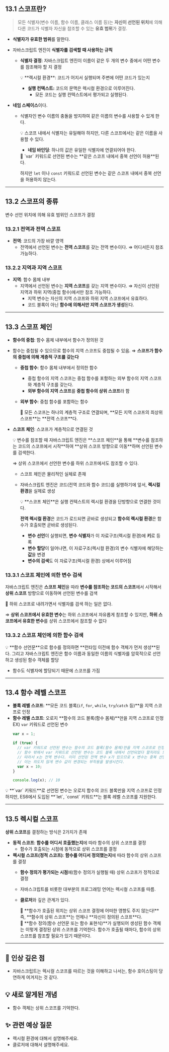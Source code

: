 ## 13.1 스코프란?

> 모든 식별자(변수 이름, 함수 이름, 클래스 이름 등)는 **자신이 선언된 위치**에 의해 다른 코드가 식별자 자신을 참조할 수 있는 **유효 범위**가 결정.

- **식별자가 유효한 범위**를 말한다.
- 자바스크립트 엔진이 **식별자를 검색할 때 사용하는 규칙**
  - **식별자 결정**: 자바스크립트 엔진이 이름이 같은 두 개의 변수 중에서 어떤 변수를 참조해야 할 지 결정
    <aside>
    💡 **렉시컬 환경**: 코드가 어지서 실행되며 주변에 어떤 코드가 있는지
    
    - **실행 컨텍스트:** 코드의 문맥은 렉시컬 환경으로 이루어진다.
        - 모든 코드는 실행 컨텍스트에서 평가되고 실행된다.
    </aside>

- **네임 스페이스**이다.
  - 식별자인 변수 이름의 충돌을 방지하여 같은 이름의 변수를 사용할 수 있게 한다.
      <aside>
      💡 스코프 내에서 식별자는 유일해야 하지만, 다른 스코프에서는 같은 이름을 사용할 수 있다.
      
      - **네임 바인딩**: 하나의 값은 유일한 식별자에 연결되어야 한다.
      </aside>
      
      <aside>
      📌 `var` 키워드로 선언된 변수는 **같은 스코프 내에서 중복 선언이 허용**된다.
      
      하지만 `let` 이나 `const` 키워드로 선언된 변수는 같은 스코프 내에서 중복 선언을 허용하지 않는다.
      
      </aside>


---

## 13.2 스코프의 종류

변수 선언 위치에 의해 유효 범위인 스코프가 결정

### 13.2.1 전역과 전역 스코프

- **전역**: 코드의 가장 바깥 영역
  - 전역에서 선언된 변수는 **전역 스코프**를 갖는 전역 변수이다.
    ⇒ 어디서든지 참조 가능하다.

### 13.2.2 지역과 지역 스코프

- **지역**: 함수 몸체 내부
  - 지역에서 선언된 변수는 **지역 스코프**를 갖는 지역 변수이다.
    ⇒ 자신이 선언된 지역과 하위 지역(중첩 함수)에서만 참조 가능하다.
    - 지역 변수는 자신의 지역 스코프와 하위 지역 스코프에서 유효하다.
    - 코드 블록이 아닌 **함수에 의해서만 지역 스코프가 생성**된다.

---

## 13.3 스코프 체인

- **함수의 중첩**: 함수 몸체 내부에서 함수가 정의된 것
- 함수는 중첩될 수 있으므로 함수의 지역 스코프도 중첩될 수 있음.
  ⇒ **스코프가 함수의 중첩에 의해 계층적 구조를 갖는다**
  - **중첩 함수**: 함수 몸체 내부에서 정의한 함수
    - 중첩 함수의 지역 스코프는 중첩 함수를 포함하는 외부 함수의 지역 스코프와 계층적 구조를 갖는다.
    - **외부 함수의 지역 스코프**를 **중첩 함수의 상위 스코프**라 함
  - **외부 함수**: 중첩 함수를 포함하는 함수
    <aside>
    📌 모든 스코프는 하나의 계층적 구조로 연결되며, **모든 지역 스코프의 최상위 스코프**는 **전역 스코프**다.
    
    </aside>

- **스코프 체인**: 스코프가 계층적으로 연결된 것
    <aside>
    💡 변수를 참조할 때 자바스크립트 엔진은 **스코프 체인**을 통해 **변수를 참조하는 코드의 스코프에서 시작**하여 **상위 스코프 방향으로 이동**하며 선언된 변수를 검색한다.
    
    ⇒ 상위 스코프에서 선언한 변수를 하위 스코프에서도 참조할 수 있다.
    
    </aside>
    
    - 스코프 체인은 물리적인 실체로 존재
    - 자바스크립트 엔진은 코드(전역 코드와 함수 코드)를 실행하기에 앞서, **렉시컬 환경**을 실제로 생성
        
        <aside>
        💡 **스코프 체인**은 실행 컨텍스트의 렉시컬 환경을 단방향으로 연결한 것이다.
        
        **전역 렉시컬 환경**은 코드가 로드되면 곧바로 생성되고 **함수의 렉시컬 환경**은 함수가 호출되면 곧바로 생성된다.
        
        </aside>
        
        - **변수 선언**이 실행되면, **변수 식별자**가 이 자료구조(렉시컬 환경)에 **키**로 등록
        - **변수 할당**이 일어나면, 이 자료구조(렉시컬 환경)의 변수 식별자에 해당하는 **값**을 변경
        - **변수의 검색**도 이 자료구조(렉시컬 환경) 상에서 이루어짐

### 13.3.1 스코프 체인에 의한 변수 검색

자바스크립트 엔진은 **스코프 체인**을 따라 **변수를 참조하는 코드의 스코프**에서 시작해서 **상위 스코프** 방향으로 이동하며 선언된 변수를 검색

<aside>
📌 하위 스코프로 내려가면서 식별자를 검색 하는 일은 없다.

⇒ **상위 스코프에서 유효한 변수**는 하위 스코프에서 자유롭게 참조할 수 있지만, **하위 스코프에서 유효한 변수**를 상위 스코프에서 참조할 수 없다

</aside>

### 13.3.2 스코프 체인에 의한 함수 검색

<aside>
💡 **함수 선언문**으로 함수를 정의하면 **런타임 이전에 함수 객체가 먼저 생성**된다. 그리고 자바스크립트 엔진은 함수 이름과 동일한 이름의 식별자를 암묵적으로 선언하고 생성된 함수 객체를 할당

</aside>

- 함수도 식별자에 할당되기 때문에 스코프를 가짐

---

## 13.4 함수 레벨 스코프

- **블록 레벨 스코프**: **모든 코드 블록(`if`, `for`, `while`, `try`/`catch` 등)**을 지역 스코프로 인정
- **함수 레벨 스코프**: 오로지 **함수의 코드 블록(함수 몸체)**만을 지역 스코프로 인정
  EX) `var` 키워드로 선언된 변수
  ```jsx
  var x = 1;

  if (true) {
    // var 키워드로 선언된 변수는 함수의 코드 블록(함수 몸체)만을 지역 스코프로 인정한다.
    // 함수 밖에서 var 키워드로 선언된 변수는 코드 블록 내에서 선언되었다 할지라도 모두 전역 변수 이다.
    // 따라서 x는 전역 변수다. 이미 선언된 전역 변수 x가 있으므로 x 변수는 중복 선언된다.
    // 이는 의도치 않게 변수 값이 변경되는 부작용을 발생시킨다.
    var x = 10;
  }

  console.log(x); // 10
  ```

<aside>
💡 **`var` 키워드**로 선언된 변수는 오로지 함수의 코드 블록만을 지역 스코프로 인정하지만,
ES6에서 도입된 **`let`, `const` 키워드**는 블록 레벨 스코프를 지원한다.

</aside>

---

## 13.5 렉시컬 스코프

**상위 스코프**를 결정하는 방식은 2가지가 존재

- **동적 스코프**: **함수를 어디서 호출했는지**에 따라 함수의 상위 스코프를 결정
  - 함수가 호출되는 시점에 동적으로 상위 스코프를 결정
- **렉시컬 스코프(정적 스코프)**: **함수를 어디서 정의했는지**에 따라 함수의 상위 스코프를 결정
  - **함수 정의가 평가되는 시점**에(함수 정의가 실행될 때) 상위 스코프가 정적으로 결정
  - 자바스크립트를 비롯한 대부분의 프로그래밍 언어는 렉시컬 스코프를 따름.
  - **클로저**와 깊은 관계가 있다.
    <aside>
    📌 **함수가 호출된 위치는 상위 스코프 결정에 어떠한 영향도 주지 않는다!**
    즉, **함수의 상위 스코프**는 언제나 **자신이 정의된 스코프**다.
    
    </aside>
    
    <aside>
    📌 **함수 정의(함수 선언문 또는 함수 표현식)**가 실행되어 생성된 함수 객체는 이렇게 결정된 상위 스코프를 기억한다. 함수가 호출될 때마다, 함수의 상위 스코프를 참조할 필요가 있기 때문이다.
    
    </aside>


---

## 🚀 인상 깊은 점

- 자바스크립트는 렉시컬 스코프를 따르는 것을 이해하고 나서는, 함수 호이스팅이 당연하게 여겨지는 것 같다.

## 💡 새로 알게된 개념

- 함수 객체는 상위 스코프를 기억한다.

## ✨ 관련 예상 질문

- 렉시컬 환경에 대해서 설명해주세요.
- 클로저에 대해서 설명해주세요.
